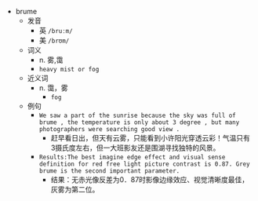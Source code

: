 - brume
  - 发音
    - 英 `/bruːm/`
    - 美 `/brʊm/`
  - 词义
    - n. 雾,霭
    - `heavy mist or fog `
  - 近义词
    - n. 霭，雾
      - `fog`
  - 例句
    - `We saw a part of the sunrise because the sky was full of brume , the temperature is only about 3 degree , but many photographers were searching good view .`
      - 赶早看日出，但天有云雾，只能看到小许阳光穿透云彩！气温只有3摄氏度左右，但一大班影友还是围湖寻找独特的风景。
    - `Results:The best imagine edge effect and visual sense definition for red free light picture contrast is 0.87. Grey brume is the second important parameter.`
      - 结果：无赤光像反差为0．87时影像边缘效应、视觉清晰度最佳，灰雾为第二位。

